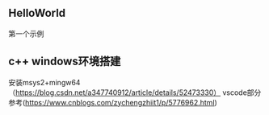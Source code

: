 ## HelloWorld
第一个示例

## c++ windows环境搭建
安装msys2+mingw64（https://blog.csdn.net/a347740912/article/details/52473330）
vscode部分参考(https://www.cnblogs.com/zychengzhiit1/p/5776962.html)
